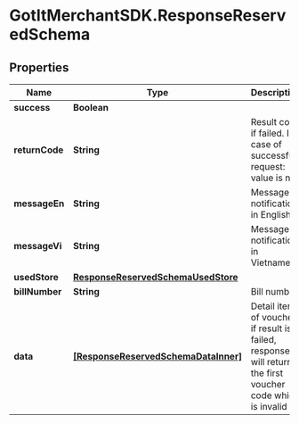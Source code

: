 # GotItMerchantSDK.ResponseReservedSchema

## Properties

Name | Type | Description | Notes
------------ | ------------- | ------------- | -------------
**success** | **Boolean** |  | [optional] 
**returnCode** | **String** | Result code if failed. In case of successful request: value is null | [optional] 
**messageEn** | **String** | Message notification in English | [optional] 
**messageVi** | **String** | Message notification in Vietnamese | [optional] 
**usedStore** | [**ResponseReservedSchemaUsedStore**](ResponseReservedSchemaUsedStore.md) |  | [optional] 
**billNumber** | **String** | Bill number | [optional] 
**data** | [**[ResponseReservedSchemaDataInner]**](ResponseReservedSchemaDataInner.md) | Detail items of voucher, if result is failed, response will return the first voucher code which is invalid | [optional] 


